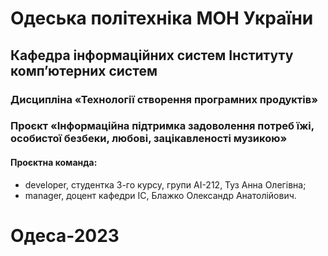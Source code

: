 # Одеська політехніка МОН України
## Кафедра інформаційних систем Інституту комп’ютерних систем
### Дисципліна «Технології створення програмних продуктів»
### Проєкт «Інформаційна підтримка задоволення потреб їжі, особистої безбеки, любові, зацікавленості музикою»
#### Проєктна команда:
- developer, студентка 3-го курсу, групи AI-212, Туз Анна Олегівна;
- manager, доцент кафедри ІС, Блажко Олександр Анатолійович.
# Одеса-2023

